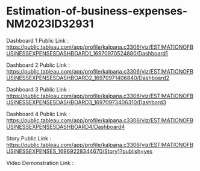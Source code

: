 

# Estimation-of-business-expenses-NM2023ID32931
Dashboard 1 Public Link : https://public.tableau.com/app/profile/kalpana.c3306/viz/ESTIMATIONOFBUSINESSEXPENSESDASHBOARD1_16970970524880/Dashboard1

Dashboard 2 Public Link : https://public.tableau.com/app/profile/kalpana.c3306/viz/ESTIMATIONOFBUSINESSEXPENSESDASHBOARD2_16970971406840/Dashboard2

Dashboard 3 Public Link : https://public.tableau.com/app/profile/kalpana.c3306/viz/ESTIMATIONOFBUSINESSEXPENSESDASHBOARD3_16970973406310/Dashbord3

Dashboard 4 Public Link : https://public.tableau.com/app/profile/kalpana.c3306/viz/ESTIMATIONOFBUSINESSEXPENSESDASHBOARD4/Dashboard4

Story Public Link : https://public.tableau.com/app/profile/kalpana.c3306/viz/ESTIMATIONOFBUSINESSEXPENSES_16969228344670/Story1?publish=yes

Video Demonstration Link :
